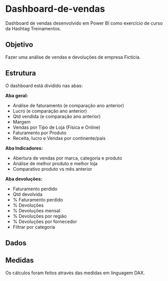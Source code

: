 # Dashboard-de-vendas

Dashboard de vendas desenvolvido em Power BI como exercício de curso da Hashtag Treinamentos.

## Objetivo
Fazer uma análise de vendas e devoluções de empresa Fictícia.

## Estrutura
O dashboard está dividido nas abas: <br>

**Aba geral:** <br>
* Análise de faturamento (e comparação ano anterior) 
* Lucro (e comparação ano anterior) 
* Qtd vendida (e comparação ano anterior) 
* Margem 
* Vendas por Tipo de Loja (Física e Online) 
* Faturamento por Produto 
* Receita, lucro e Vendas por continente/país

**Aba Indicadores:** <br>
* Abertura de vendas por marca, categoria e produto 
* Análise de melhor produto e melhor loja 
* Comparativo produto vs mês anterior

**Aba devoluções:**<br>
* Faturamento perdido 
* Qtd devolvida 
* % Faturamento perdido 
* % Devoluções 
* % Devoluções mensal 
* % Devoluções por região 
* % Devoluções por fornecedor 
* Filtrar por categoria

## Dados


## Medidas
Os cálculos foram feitos através das medidas em linguagem DAX.
